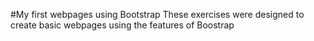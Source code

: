 #My first webpages using Bootstrap
These exercises were designed to create basic webpages using the features of Boostrap
